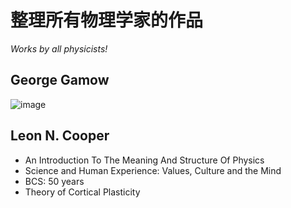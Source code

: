 # 整理所有物理学家的作品

_Works by all physicists!_

## George Gamow

![image](https://user-images.githubusercontent.com/6512579/183575045-1cff5f78-2325-4507-b875-1bc6a7d11185.png)




## Leon N. Cooper

- An Introduction To The Meaning And Structure Of Physics
- Science and Human Experience: Values, Culture and the Mind
- BCS: 50 years
- Theory of Cortical Plasticity

